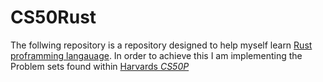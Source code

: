 # CS50Rust

 The follwing repository is a repository designed to help myself learn [Rust proframming langauage](https://www.rust-lang.org/). In order to achieve this I am implementing the Problem sets found within [Harvards *CS50P*]()  